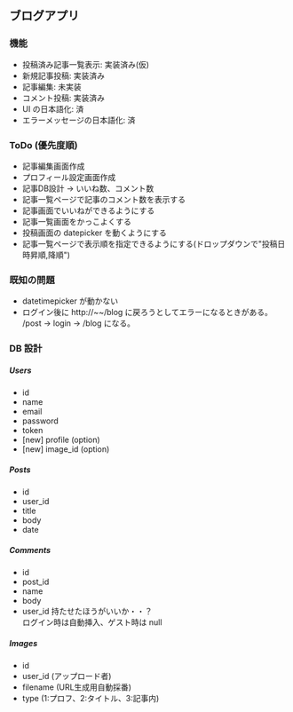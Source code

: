 ## ブログアプリ
### 機能
- 投稿済み記事一覧表示: 実装済み(仮)
- 新規記事投稿: 実装済み
- 記事編集: 未実装
- コメント投稿: 実装済み
- UI の日本語化: 済
- エラーメッセージの日本語化: 済

### ToDo (優先度順)
- 記事編集画面作成
- プロフィール設定画面作成
- 記事DB設計 -> いいね数、コメント数
- 記事一覧ページで記事のコメント数を表示する
- 記事画面でいいねができるようにする
- 記事一覧画面をかっこよくする
- 投稿画面の datepicker を動くようにする
- 記事一覧ページで表示順を指定できるようにする(ドロップダウンで"投稿日時昇順,降順")

### 既知の問題
- datetimepicker が動かない
- ログイン後に http://~~/blog に戻ろうとしてエラーになるときがある。  
  /post -> login -> /blog になる。

### DB 設計
##### Users
- id
- name
- email
- password
- token
- [new] profile (option)
- [new] image_id (option)

##### Posts
- id
- user_id
- title
- body
- date

##### Comments
- id
- post_id
- name
- body
- user_id 持たせたほうがいいか・・？  
ログイン時は自動挿入、ゲスト時は null

##### Images
- id
- user_id (アップロード者)
- filename (URL生成用自動採番)
- type (1:プロフ、2:タイトル、3:記事内)
